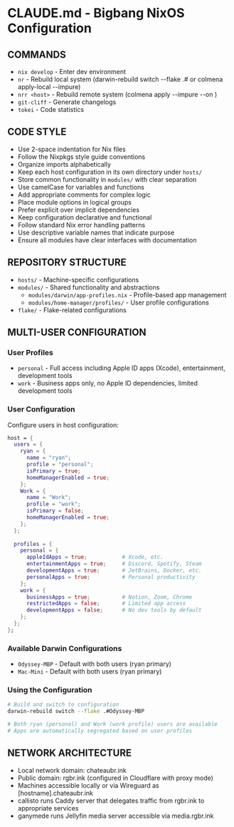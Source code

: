# CLAUDE.md - Bigbang NixOS Configuration

## COMMANDS
- `nix develop` - Enter dev environment
- `nr` - Rebuild local system (darwin-rebuild switch --flake .# or colmena apply-local --impure)
- `nrr <host>` - Rebuild remote system (colmena apply --impure --on <host>)
- `git-cliff` - Generate changelogs
- `tokei` - Code statistics

## CODE STYLE
- Use 2-space indentation for Nix files
- Follow the Nixpkgs style guide conventions
- Organize imports alphabetically
- Keep each host configuration in its own directory under `hosts/`
- Store common functionality in `modules/` with clear separation
- Use camelCase for variables and functions
- Add appropriate comments for complex logic
- Place module options in logical groups
- Prefer explicit over implicit dependencies
- Keep configuration declarative and functional
- Follow standard Nix error handling patterns
- Use descriptive variable names that indicate purpose
- Ensure all modules have clear interfaces with documentation

## REPOSITORY STRUCTURE
- `hosts/` - Machine-specific configurations
- `modules/` - Shared functionality and abstractions
  - `modules/darwin/app-profiles.nix` - Profile-based app management
  - `modules/home-manager/profiles/` - User profile configurations
- `flake/` - Flake-related configurations

## MULTI-USER CONFIGURATION

### User Profiles
- `personal` - Full access including Apple ID apps (Xcode), entertainment, development tools
- `work` - Business apps only, no Apple ID dependencies, limited development tools

### User Configuration
Configure users in host configuration:
```nix
host = {
  users = {
    ryan = {
      name = "ryan";
      profile = "personal";
      isPrimary = true;
      homeManagerEnabled = true;
    };
    Work = {
      name = "Work";
      profile = "work";
      isPrimary = false;
      homeManagerEnabled = true;
    };
  };
  
  profiles = {
    personal = {
      appleIdApps = true;           # Xcode, etc.
      entertainmentApps = true;     # Discord, Spotify, Steam
      developmentApps = true;       # JetBrains, Docker, etc.
      personalApps = true;          # Personal productivity
    };
    work = {
      businessApps = true;          # Notion, Zoom, Chrome
      restrictedApps = false;       # Limited app access
      developmentApps = false;      # No dev tools by default
    };
  };
};
```

### Available Darwin Configurations
- `Odyssey-MBP` - Default with both users (ryan primary)
- `Mac-Mini` - Default with both users (ryan primary)

### Using the Configuration
```bash
# Build and switch to configuration
darwin-rebuild switch --flake .#Odyssey-MBP

# Both ryan (personal) and Work (work profile) users are available
# Apps are automatically segregated based on user profiles
```

## NETWORK ARCHITECTURE
- Local network domain: chateaubr.ink
- Public domain: rgbr.ink (configured in Cloudflare with proxy mode)
- Machines accessible locally or via Wireguard as [hostname].chateaubr.ink
- callisto runs Caddy server that delegates traffic from rgbr.ink to appropriate services
- ganymede runs Jellyfin media server accessible via media.rgbr.ink
